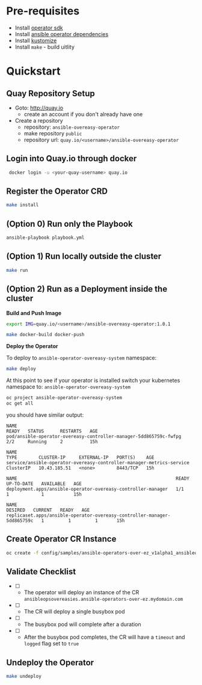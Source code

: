 # Pre-requisites

- Install [operator sdk](https://sdk.operatorframework.io/docs/installation/install-operator-sdk/)
- Install [ansible operator dependencies](https://sdk.operatorframework.io/docs/building-operators/ansible/installation/)
- Install [kustomize](https://kubernetes-sigs.github.io/kustomize/installation/)
- Install `make` - build uitlity

# Quickstart

## Quay Repository Setup

- Goto: http://quay.io
    - create an account if you don't already have one
- Create a repository
    - repository: `ansible-overeasy-operator`
    - make repository `public`
    - repository url: `quay.io/<username>/ansible-overeasy-operator`

## Login into Quay.io through docker

```bash
 docker login -u <your-quay-username> quay.io
```

## Register the Operator CRD 

```bash
make install
```

## (Option 0) Run only the Playbook

```bash
ansible-playbook playbook.yml
```

## (Option 1) Run locally outside the cluster

```bash
make run
```

## (Option 2) Run as a Deployment inside the cluster

**Build and Push Image**

```bash
export IMG=quay.io/<username>/ansible-overeasy-operator:1.0.1

make docker-build docker-push
```

**Deploy the Operator**

To deploy to `ansible-operator-overeasy-system` namespace:

```bash
make deploy
```

At this point to see if your operator is installed switch your kubernetes namespace to: `ansible-operator-overeasy-system`

```bash
oc project ansible-operator-overeasy-system
oc get all
```

you should have similar output: 

```code
NAME                                                                READY   STATUS      RESTARTS   AGE
pod/ansible-operator-overeasy-controller-manager-5dd865759c-fwfpg   2/2     Running     2          15h

NAME                                                                   TYPE        CLUSTER-IP     EXTERNAL-IP   PORT(S)    AGE
service/ansible-operator-overeasy-controller-manager-metrics-service   ClusterIP   10.43.185.51   <none>        8443/TCP   15h

NAME                                                           READY   UP-TO-DATE   AVAILABLE   AGE
deployment.apps/ansible-operator-overeasy-controller-manager   1/1     1            1           15h

NAME                                                                      DESIRED   CURRENT   READY   AGE
replicaset.apps/ansible-operator-overeasy-controller-manager-5dd865759c   1         1         1       15h
```

## Create Operator CR Instance

```bash
oc create -f config/samples/ansible-operators-over-ez_v1alpha1_ansibleopsovereasy.yaml
```

## Validate Checklist

- [ ] - The operator will deploy an instance of the CR `ansibleopsovereasies.ansible-operators-over-ez.mydomain.com`
- [ ] - The CR will deploy a single busybox pod
- [ ] - The busybox pod will complete after a duration
- [ ] - After the busybox pod completes, the CR will have a `timeout` and `logged` flag set to `true`

## Undeploy the Operator

```bash
make undeploy
```
